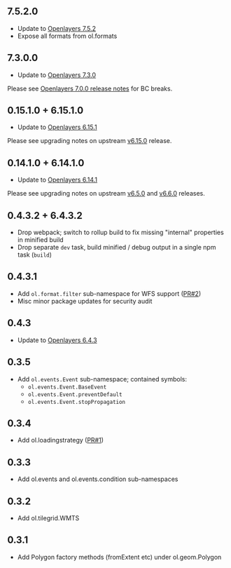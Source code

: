 ## 7.5.2.0
* Update to [Openlayers 7.5.2](https://github.com/openlayers/openlayers/releases/tag/v7.5.2)
* Expose all formats from ol.formats

## 7.3.0.0
* Update to [Openlayers 7.3.0](https://github.com/openlayers/openlayers/releases/tag/v7.3.0)

Please see [Openlayers 7.0.0 release notes](https://github.com/openlayers/openlayers/releases/tag/v7.0.0) for BC breaks.

## 0.15.1.0 + 6.15.1.0
* Update to [Openlayers 6.15.1](https://github.com/openlayers/openlayers/releases/tag/v6.15.1)

Please see upgrading notes on upstream [v6.15.0](https://github.com/openlayers/openlayers/releases/tag/v6.15.0) release.

## 0.14.1.0 + 6.14.1.0
* Update to [Openlayers 6.14.1](https://github.com/openlayers/openlayers/releases/tag/v6.14.1)

Please see upgrading notes on upstream [v6.5.0](https://github.com/openlayers/openlayers/releases/tag/v6.5.0) and [v6.6.0](https://github.com/openlayers/openlayers/releases/tag/v6.6.0) releases.

## 0.4.3.2 + 6.4.3.2
* Drop webpack; switch to rollup build to fix missing "internal" properties in minified build
* Drop separate `dev` task, build minified / debug output in a single npm task (`build`)

## 0.4.3.1
* Add `ol.format.filter` sub-namespace for WFS support ([PR#2](https://github.com/mapbender/openlayers6-es5/pull/2))
* Misc minor package updates for security audit

## 0.4.3
* Update to [Openlayers 6.4.3](https://github.com/openlayers/openlayers/releases/tag/v6.4.3)

## 0.3.5
* Add `ol.events.Event` sub-namespace; contained symbols:
  * `ol.events.Event.BaseEvent`
  * `ol.events.Event.preventDefault`
  * `ol.events.Event.stopPropagation`

## 0.3.4
* Add ol.loadingstrategy ([PR#1](https://github.com/mapbender/openlayers6-es5/pull/1))

## 0.3.3
* Add ol.events and ol.events.condition sub-namespaces

## 0.3.2
* Add ol.tilegrid.WMTS

## 0.3.1
* Add Polygon factory methods (fromExtent etc) under ol.geom.Polygon
